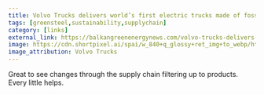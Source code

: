 ```yaml
---
title: Volvo Trucks delivers world’s first electric trucks made of fossil-free steel
tags: [greensteel,sustainability,supplychain]
category: [links]
external_link: https://balkangreenenergynews.com/volvo-trucks-delivers-worlds-first-electric-trucks-made-of-fossil-free-steel/
image: https://cdn.shortpixel.ai/spai/w_840+q_glossy+ret_img+to_webp/https://balkangreenenergynews.com/wp-content/uploads/2022/11/Volvo-deliveres-first-electric-trucks-with-fossil-free-steel-amazon.jpg
image_attribution: Volvo Trucks
---
```


Great to see changes through the supply chain filtering up to products. Every little helps.
